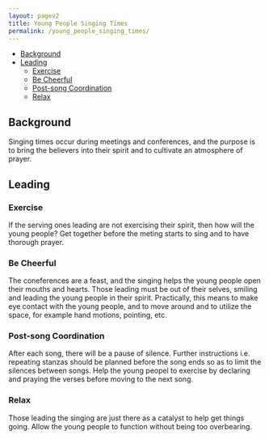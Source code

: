 ```yaml
---
layout: pagev2
title: Young People Singing Times
permalink: /young_people_singing_times/
---
```

- [Background](#background)
- [Leading](#leading)
  - [Exercise](#exercise)
  - [Be Cheerful](#be-cheerful)
  - [Post-song Coordination](#post-song-coordination)
  - [Relax](#relax)

## Background

Singing times occur during meetings and conferences, and the purpose is to bring the believers into their spirit and to cultivate an atmosphere of prayer. 

## Leading

### Exercise

If the serving ones leading are not exercising their spirit, then how will the young people? Get together before the meting starts to sing and to have thorough prayer.

### Be Cheerful

The coneferences are a feast, and the singing helps the young people open their mouths and hearts. Those leading must be out of their selves, smiling and leading the young people in their spirit. Practically, this means to make eye contact with the young people, and to move around and to utilize the space, for example hand motions, pointing, etc.

### Post-song Coordination

After each song, there will be a pause of silence. Further instructions i.e. repeating stanzas should be planned before the song ends so as to limit the silences  between songs. Help the young peopel to exercise by declaring and praying the verses before moving to the next song.

### Relax

Those leading the singing are just there as a catalyst to help get things going. Allow the young people to function without being too overbearing.